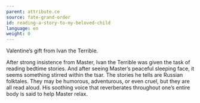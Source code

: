 ```yaml
---
parent: attribute.ce
source: fate-grand-order
id: reading-a-story-to-my-beloved-child
language: en
weight: 0
---
```


Valentine’s gift from Ivan the Terrible.

After strong insistence from Master, Ivan the Terrible was given the task of reading bedtime stories. And after seeing Master’s peaceful sleeping face, it seems something stirred within the tsar. The stories he tells are Russian folktales. They may be humorous, adventurous, or even cruel, but they are all read aloud. His soothing voice that reverberates throughout one’s entire body is said to help Master relax.
